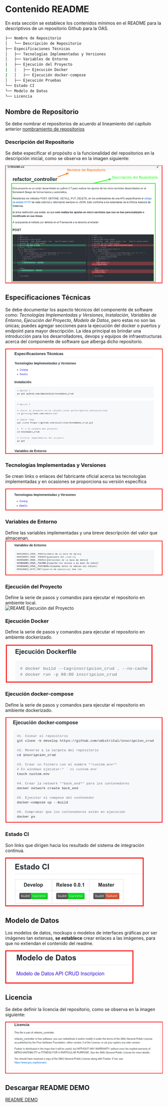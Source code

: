 # Contenido README

En esta sección se establece los contenidos mínimos en el README para la descriptivos de un repositorio Github para la OAS.

```bash
├── Nombre de Repositorio
│   └── Descripción de Repositorio
├── Especificaciones Técnicas
│   ├── Tecnologías Implementadas y Versiones
│   ├── Variables de Entorno
│   ├── Ejecución del Proyecto
|   │   ├── Ejecución Docker
|   │   ├── Ejecución docker-compose
│   ├── Ejecución Pruebas
└── Estado CI
└── Modelo de Datos
└── Licencia
```

## Nombre de Repositorio
Se debe nombrar el repositorios de acuerdo al lineamiento del capítulo anterior [nombramiento de repositorios](nombre_repos.md#nombre-de-repositorios)

### Descripción del Repositorio
Se debe especificar el propósito o la funcionalidad del repositorios en la descripción inicial, como  se observa en la imagen siguiente:

![Crear BD](/repositorios_institucionales/img/descri_repo.png)


## Especificaciones Técnicas
Se debe documentar los aspecto técnicos del componente de software como: *Tecnologías Implementadas y Versiones*, *Instalación*, *Variables de Entorno*, *Ejecución del Proyecto*, *Modelo de Datos*, pero estas no son las únicas; puedes agregar secciones para la ejecución del docker o puertos y endpoint para mayor descripción.
La idea principal es brindar una introducción para los desarrolladores, devops y equipos de infraestructuras acerca del componente de software que alberga dicho repositorio.

![README Especificacion Técnica](/repositorios_institucionales/img/espec_tec.png)


### Tecnologías Implementadas y Versiones
Se crean links o enlaces del fabricante oficial acerca las tecnologías implementadas y en ocasiones se proporciona su versión específica

![REAME  Tecnologias implementadas y Versiones](/repositorios_institucionales/img/tec_implementadas_y_versiones.png)

### Variables de Entorno
Define las variables implementadas y una breve descripción del valor que almacenan.   
![REAME Variables de Entorno](/repositorios_institucionales/img/variables_entorno.png)

### Ejecución del Proyecto
Define la serie de pasos y comandos para ejecutar el repositorio en ambiente local.   
![REAME Ejecución del Proyecto](/repositorios_institucionales/img/ejecución_proyecto.png)

### Ejecución Docker
Define la serie de pasos y comandos para ejecutar el repositorio en ambiente dockerizado.   

![REAME Ejecución Docker](/repositorios_institucionales/img/docker1.png)


### Ejecución docker-compose
Define la serie de pasos y comandos para ejecutar el repositorio en ambiente dockerizado.   

![REAME Ejecución docker-compose](/repositorios_institucionales/img/docker2.png)


### Estado CI
Son links que dirigen hacia los resultado del sistema de integración continua.   

![REAME Modelo de Datos](/repositorios_institucionales/img/estado_ci.png)

## Modelo de Datos
Los modelos de datos, mockups o modelos de interfaces gráficas por ser imágenes tan extensas, **se establece** crear enlaces a las imágenes, para que no extiendan el contenido del readme.   

![REAME Modelo de Datos](/repositorios_institucionales/img/modelo_datos.png)

## Licencia
Se debe definir la licencia del repositorio, como  se observa en la imagen siguiente:

![Crear BD](/repositorios_institucionales/img/licencia.png)


## Descargar README DEMO
[README DEMO](/repositorios_institucionales/README_DEMO.md)
